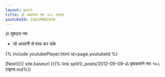 ```yaml
---
layout: post
title: ॐ सवांगाया नमः १०८ टाइम्स
youtubeId: 2a6iM4AC0V8
---
```

 
 
 ॐ सुषदाय नमः  
 
 -  जो आसानी से माफ कर सके 
 
  
 
  
 
 
 
 
 
 


{% include youtubePlayer.html id=page.youtubeId %}
 
[Next]({{ site.baseurl }}{% link  split1/_posts/2012-09-09-ॐ वृषाकर्माने नमः १०८ टाइम्स.md%})
 
